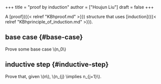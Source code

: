 +++
title = "proof by induction"
author = ["Houjun Liu"]
draft = false
+++

A [proof]({{< relref "KBhproof.md" >}}) structure that uses [induction]({{< relref "KBhprinciple_of_induction.md" >}}).


## base case {#base-case}

Prove some base case \\(n\_0\\)


## inductive step {#inductive-step}

Prove that, given \\(n\\), \\(n\_{j} \implies n\_{j+1}\\).
